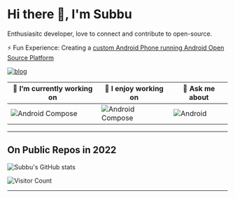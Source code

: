# Hi there 👋, I'm Subbu

Enthusiasitc developer, love to connect and contribute to open-source.

⚡ Fun Experience: Creating a [custom Android Phone running Android Open Source Platform](https://estech.bitbucket.io)

[![blog](https://img.shields.io/badge/Blogs-subbulakshmananan-purple?style=for-the-badge&logo=devto&logoColor=7289DA&logoWidth=30&labelColor=000)](https://www.subbulakshmanan.dev)

| 🔭 I’m currently working on                                                                                                  | 🌱 I enjoy working on                                                                                              | 💬 Ask me about                                                                                                              |
| --------------------------------------------------------------------------------------------------------------------------- | --------------------------------------------------------------------------------------------------------------------- | --------------------------------------------------------------------------------------------------------------------------- |
| ![Android Compose](https://img.shields.io/badge/code-Android-339933?logo=android&logoWidth=30&labelColor=black&style=for-the-badge) | ![Android Compose](https://img.shields.io/badge/code-Android-339933?logo=android&logoWidth=30&labelColor=black&style=for-the-badge) | ![Android](https://img.shields.io/badge/code-Android-339933?logo=android&logoWidth=30&labelColor=black&style=for-the-badge) |

<!-- - 📫 How to reach me: -->

---

## On Public Repos in 2022

![Subbu's GitHub stats](https://github-readme-stats.vercel.app/api?username=subbramanil&show_icons=true&theme=tokyonight)

![Visitor Count](https://profile-counter.glitch.me/subbramanil/count.svg)

---
